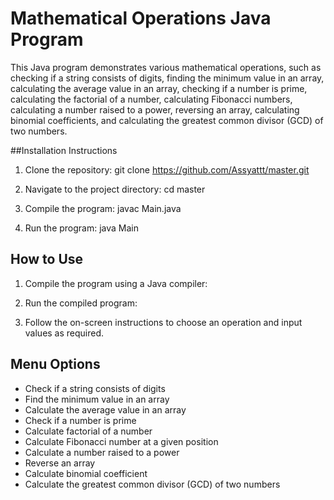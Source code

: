 # Mathematical Operations Java Program

This Java program demonstrates various mathematical operations, such as checking if a string consists of digits, finding the minimum value in an array, calculating the average value in an array, checking if a number is prime, calculating the factorial of a number, calculating Fibonacci numbers, calculating a number raised to a power, reversing an array, calculating binomial coefficients, and calculating the greatest common divisor (GCD) of two numbers.

##Installation Instructions

1. Clone the repository:
git clone https://github.com/Assyattt/master.git

2. Navigate to the project directory:
cd master

3. Compile the program:
javac Main.java

4. Run the program:
java Main

## How to Use

1. Compile the program using a Java compiler:

2. Run the compiled program:

3. Follow the on-screen instructions to choose an operation and input values as required.

## Menu Options

- Check if a string consists of digits
- Find the minimum value in an array
- Calculate the average value in an array
- Check if a number is prime
- Calculate factorial of a number
- Calculate Fibonacci number at a given position
- Calculate a number raised to a power
- Reverse an array
- Calculate binomial coefficient
- Calculate the greatest common divisor (GCD) of two numbers

